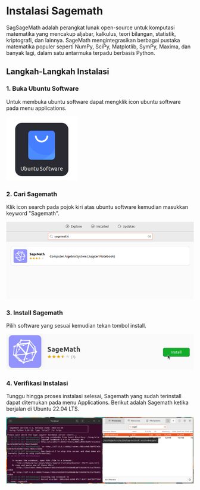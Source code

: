 # Instalasi Sagemath
SagSageMath adalah perangkat lunak open-source untuk komputasi matematika yang mencakup aljabar, kalkulus, teori bilangan, statistik, kriptografi, dan lainnya. SageMath mengintegrasikan berbagai pustaka matematika populer seperti NumPy, SciPy, Matplotlib, SymPy, Maxima, dan banyak lagi, dalam satu antarmuka terpadu berbasis Python.
## Langkah-Langkah Instalasi
### 1. Buka Ubuntu Software
Untuk membuka ubuntu software dapat mengklik icon ubuntu software pada menu applications.

![icon](img/icon_ubuntu_software_small.png)

### 2. Cari Sagemath
Klik icon search pada pojok kiri atas ubuntu software kemudian masukkan keyword "Sagemath".

![icon](img/Sagemath_search.png)


### 3. Install Sagemath
Pilih software yang sesuai kemudian tekan tombol install.

![icon](img/Sagemath_install.png)


### 4. Verifikasi Instalasi
Tunggu hingga proses instalasi selesai, Sagemath yang sudah terinstall dapat ditemukan pada menu Applications.
Berikut adalah Sagemath ketika berjalan di Ubuntu 22.04 LTS.

![icon](img/Sagemath_run.png)
